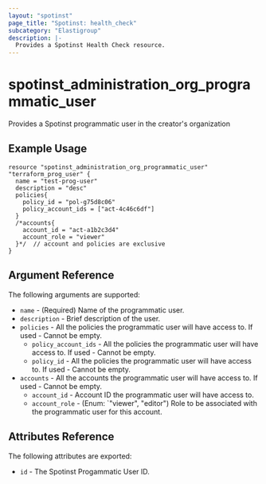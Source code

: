```yaml
---
layout: "spotinst"
page_title: "Spotinst: health_check"
subcategory: "Elastigroup"
description: |-
  Provides a Spotinst Health Check resource.
---
```


# spotinst\_administration\_org\_programmatic\_user

Provides a Spotinst programmatic user in the creator's organization

## Example Usage

```hcl 
resource "spotinst_administration_org_programmatic_user" "terraform_prog_user" {
  name = "test-prog-user"
  description = "desc"
  policies{
    policy_id = "pol-g75d8c06"
    policy_account_ids = ["act-4c46c6df"]
  }
  /*accounts{
    account_id = "act-a1b2c3d4"
    account_role = "viewer"
  }*/  // account and policies are exclusive
}
```

## Argument Reference

The following arguments are supported:

* `name` - (Required) Name of the programmatic user.
* `description` - Brief description of the user.
* `policies` - All the policies the programmatic user will have access to. If used - Cannot be empty.
    * `policy_account_ids` - All the policies the programmatic user will have access to. If used - Cannot be empty.
    * `policy_id` - All the policies the programmatic user will have access to. If used - Cannot be empty.
* `accounts` - All the accounts the programmatic user will have access to. If used - Cannot be empty.
    * `account_id` - Account ID the programmatic user will have access to.
    * `account_role` - (Enum: `"viewer", "editor") Role to be associated with the programmatic user for this account.


## Attributes Reference

The following attributes are exported:

* `id` - The Spotinst Progammatic User ID.
